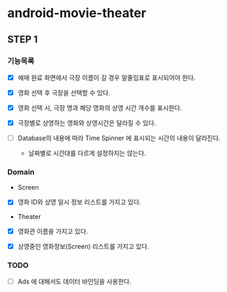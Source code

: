 # android-movie-theater

## STEP 1

### 기능목록

- [x] 예매 완료 화면에서 극장 이름이 길 경우 말줄임표로 표시되어야 한다.

- [x] 영화 선택 후 극장을 선택할 수 있다.
- [x] 영화 선택 시, 극장 명과 해당 영화의 상영 시간 개수를 표시한다.
- [x] 극장별로 상영하는 영화와 상영시간은 달라질 수 있다.

- [ ] Database의 내용에 따라 Time Spinner 에 표시되는 시간의 내용이 달라진다. 
  - 날짜별로 시간대를 다르게 설정하지는 않는다.

### Domain

- Screen
- [x] 영화 ID와 상영 일시 정보 리스트를 가지고 있다.

- Theater
- [x] 영화관 이름을 가지고 있다.
- [x] 상영중인 영화정보(Screen) 리스트를 가지고 있다.


### TODO
- [ ] Ads 에 대해서도 데이터 바인딩을 사용한다.
